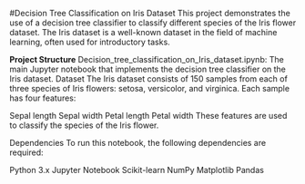 #Decision Tree Classification on Iris Dataset
This project demonstrates the use of a decision tree classifier to classify different species of the Iris flower dataset. The Iris dataset is a well-known dataset in the field of machine learning, often used for introductory tasks.

**Project Structure**
Decision_tree_classification_on_Iris_dataset.ipynb: The main Jupyter notebook that implements the decision tree classifier on the Iris dataset.
Dataset
The Iris dataset consists of 150 samples from each of three species of Iris flowers: setosa, versicolor, and virginica. Each sample has four features:

Sepal length
Sepal width
Petal length
Petal width
These features are used to classify the species of the Iris flower.

Dependencies
To run this notebook, the following dependencies are required:

Python 3.x
Jupyter Notebook
Scikit-learn
NumPy
Matplotlib
Pandas
